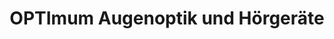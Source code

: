 ---
title: "OPTImum Augenoptik und Hörgeräte"
url: /magdeburg/optimum-augenoptik-und-hoergeraete/
shop: Optiker
---